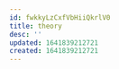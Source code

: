 ```yaml
---
id: fwkkyLzCxfVbHiiQkrlV0
title: theory
desc: ''
updated: 1641839212721
created: 1641839212721
---
```


